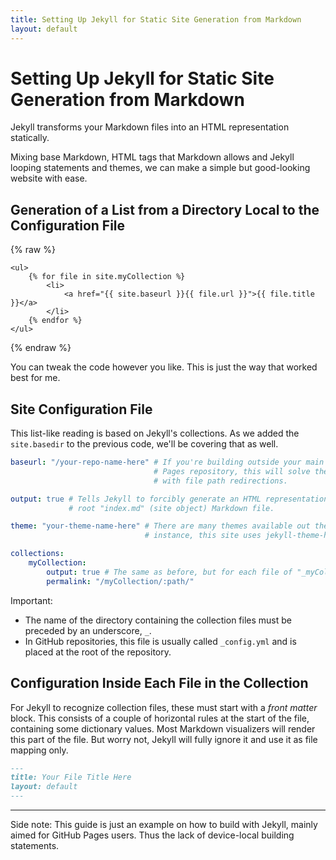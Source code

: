 ```yaml
---
title: Setting Up Jekyll for Static Site Generation from Markdown
layout: default
---
```


# Setting Up Jekyll for Static Site Generation from Markdown

Jekyll transforms your Markdown files into an HTML representation statically.

Mixing base Markdown, HTML tags that Markdown allows and Jekyll looping
statements and themes, we can make a simple but good-looking website with ease.

## Generation of a List from a Directory Local to the Configuration File

{% raw %}
```liquid
<ul>
    {% for file in site.myCollection %}
        <li>
            <a href="{{ site.baseurl }}{{ file.url }}">{{ file.title }}</a>
        </li>
    {% endfor %}
</ul>
```
{% endraw %}

You can tweak the code however you like. This is just the way that worked best
for me.

## Site Configuration File

This list-like reading is based on Jekyll's collections. As we added the
`site.basedir` to the previous code, we'll be covering that as well.

```yml
baseurl: "/your-repo-name-here" # If you're building outside your main GitHub
                                # Pages repository, this will solve the issue
                                # with file path redirections.

output: true # Tells Jekyll to forcibly generate an HTML representation from the
             # root "index.md" (site object) Markdown file.

theme: "your-theme-name-here" # There are many themes available out there. For
                              # instance, this site uses jekyll-theme-hacker.

collections:
    myCollection:
        output: true # The same as before, but for each file of "_myCollection".
        permalink: "/myCollection/:path/"
```

Important:

- The name of the directory containing the collection files must be preceded by
  an underscore, `_`.
- In GitHub repositories, this file is usually called `_config.yml` and is
  placed at the root of the repository.

## Configuration Inside Each File in the Collection

For Jekyll to recognize collection files, these must start with a *front matter*
block. This consists of a couple of horizontal rules at the start of the file,
containing some dictionary values. Most Markdown visualizers will render this
part of the file. But worry not, Jekyll will fully ignore it and use it as file
mapping only.

```md
---
title: Your File Title Here
layout: default
---
```

---

Side note: This guide is just an example on how to build with Jekyll, mainly
aimed for GitHub Pages users. Thus the lack of device-local building statements.
